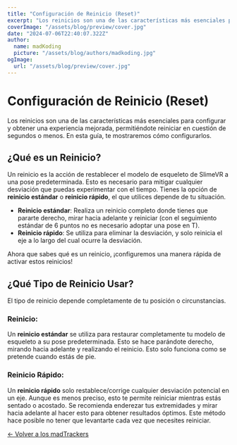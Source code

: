 ```yaml
---
title: "Configuración de Reinicio (Reset)"
excerpt: "Los reinicios son una de las características más esenciales para configurar y obtener una experiencia mejorada, permitiéndote reiniciar en cuestión de segundos o menos. En esta guía, te mostraremos cómo configurarlos."
coverImage: "/assets/blog/preview/cover.jpg"
date: "2024-07-06T22:40:07.322Z"
author:
  name: madKoding
  picture: "/assets/blog/authors/madkoding.jpg"
ogImage:
  url: "/assets/blog/preview/cover.jpg"
---
```

# Configuración de Reinicio (Reset)

Los reinicios son una de las características más esenciales para configurar y obtener una experiencia mejorada, permitiéndote reiniciar en cuestión de segundos o menos. En esta guía, te mostraremos cómo configurarlos.

## ¿Qué es un Reinicio?

Un reinicio es la acción de restablecer el modelo de esqueleto de SlimeVR a una pose predeterminada. Esto es necesario para mitigar cualquier desviación que puedas experimentar con el tiempo. Tienes la opción de **reinicio estándar** o **reinicio rápido**, el que utilices depende de tu situación.

- **Reinicio estándar**: Realiza un reinicio completo donde tienes que pararte derecho, mirar hacia adelante y reiniciar (con el seguimiento estándar de 6 puntos no es necesario adoptar una pose en T).
- **Reinicio rápido**: Se utiliza para eliminar la desviación, y solo reinicia el eje a lo largo del cual ocurre la desviación.

Ahora que sabes qué es un reinicio, ¡configuremos una manera rápida de activar estos reinicios!

## ¿Qué Tipo de Reinicio Usar?

El tipo de reinicio depende completamente de tu posición o circunstancias.

### Reinicio:

Un **reinicio estándar** se utiliza para restaurar completamente tu modelo de esqueleto a su pose predeterminada. Esto se hace parándote derecho, mirando hacia adelante y realizando el reinicio. Esto solo funciona como se pretende cuando estás de pie.

### Reinicio Rápido:

Un **reinicio rápido** solo restablece/corrige cualquier desviación potencial en un eje. Aunque es menos preciso, esto te permite reiniciar mientras estás sentado o acostado. Se recomienda enderezar tus extremidades y mirar hacia adelante al hacer esto para obtener resultados óptimos. Este método hace posible no tener que levantarte cada vez que necesites reiniciar.

[← Volver a los madTrackers](/_posts/home.md)